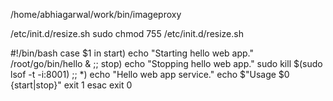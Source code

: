 /home/abhiagarwal/work/bin/imageproxy

/etc/init.d/resize.sh
sudo chmod 755 /etc/init.d/resize.sh

#!/bin/bash
case $1 in
    start)
        echo "Starting hello web app."
        /root/go/bin/hello &
        ;;
    stop)
        echo "Stopping hello web app."
        sudo kill $(sudo lsof -t -i:8001)
        ;;
    *)
        echo "Hello web app service."
        echo $"Usage $0 {start|stop}"
        exit 1
esac
exit 0